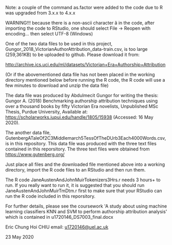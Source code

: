 Note: a couple of the command as.factor were added to the code due to R was upgraded from 3.x.x to 4.x.x 

WARNING!!! because there is a non-ascii character â in the code, after importing the code to RStudio, one should select File -> Reopen with encoding... then select UTF-8 (Windows)

One of the two data files to be used in this project,  Gungor_2018_VictorianAuthorAttribution_data-train.csv, is too large (259,361KB) to be uploaded to github. Please download it from:

http://archive.ics.uci.edu/ml/datasets/Victorian+Era+Authorship+Attribution

(Or if the abovementioned data file has not been placed in the working directory mentioned below before running the R code, the R code will use a few minutes to download and unzip the data file)

The data file was produced by Abdulmecit Gungor for writing the thesis:
Gungor A. (2018) Benchmarking authorship attribution techniques using over a thousand books by fifty Victorian Era novelists, Unpublished MSc Thesis, Purdue University, Available at: https://scholarworks.iupui.edu/handle/1805/15938 (Accessed: 16 May 2020).

The another data file, GutenbergATaleOf2C3Middlemarch5TessOfTheDUrb3Each4000Words.csv, is in this repository. This data file was produced with the three text files contained in this reporsitory. The three text files were obtained from https://www.gutenberg.org/

Just place all files and the downloaded file mentioned above into a working directory, import the R code files to an RStudio and then run them.

The R code JaneAustenAndJohnMuirTokenizers3Hrs.r needs 3 hours+ to run. If you really want to run it, it is suggested that you should run JaneAustenAndJohnMuirTmDtm.r first to make sure that your RStudio can run the R code included in this reporsitory.

For further details, please see the coursework 'A study about using machine learning classifiers KNN and SVM to perform authorship attribution analysis' which is contained in u1720146_DS7003_final.docx


Eric Chung Hoi CHIU
email: u1720146@uel.ac.uk

23 May 2020
